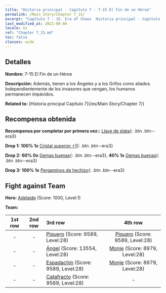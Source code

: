 ```yaml
---
title: "Historia principal - Capítulo 7 - 7-15 El Fin de un Héroe"
permalink: /Main Story/Chapter 7_15/
excerpt: "Capítulo 7 - 15. Era of Chaos  Historia principal - Capítulo 7_15. 7-15 El Fin de un Héroe"
last_modified_at: 2021-08-04
locale: es
ref: "Chapter 7_15.md"
toc: false
classes: wide
---
```


## Detalles

 **Nombre:** 7-15 El Fin de un Héroe

 **Descripción:** Además, tienen a los Ángeles y a los Grifos como aliados. Independientemente de los invasores que vengan, los humanos permanecen impávidos.

 **Related to:** [Historia principal Capítulo 7](/es/Main Story/Chapter 7/)

## Recompensa obtenida

 **Recompensa por completar por primera vez::** [Llave de plata](/ItemsES/con_693/){: .btn .btn--era3}

 **Drop 1:** **100% 1x** [Cristal superior +1](/ItemsES/mat_24/){: .btn .btn--era3}

 **Drop 2:** **60% 0x** [Gemas buenas](/ItemsES/mat_16/){: .btn .btn--era3}, **40% 1x** [Gemas buenas](/ItemsES/mat_16/){: .btn .btn--era3}

 **Drop 3:** **100% 1x** [Pergaminos de hechizo](/ItemsES/con_694/){: .btn .btn--era3}


## Fight against Team
 **Hero:** [Adelaide](/es/heroes/Adelaide/) (Score: 1000, Level:1)

 **Team:**


  | 1st row | 2nd row | 3rd row | 4th row |
  |:----:|:----:|:----|:----:|
  | - | - | [Piquero](/es/units/Pikeman/) (Score: 9589, Level:28)  | [Piquero](/es/units/Pikeman/) (Score: 9589, Level:28)  |
  | - | - | [Ángel](/es/units/Angel/) (Score: 13554, Level:28)  | [Monje](/es/units/Monk/) (Score: 8979, Level:28)  |
  | - | - | [Espadachín](/es/units/Swordsman/) (Score: 9589, Level:28)  | [Monje](/es/units/Monk/) (Score: 8979, Level:28)  |
  | - | - | [Catafracto](/es/units/Cavalier/) (Score: 9589, Level:28)  | - |


